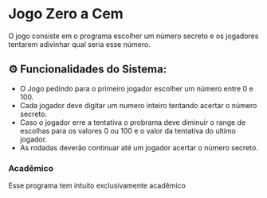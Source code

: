 # Jogo Zero a Cem
O jogo consiste em o programa escolher um número secreto e os jogadores tentarem adivinhar qual seria esse número. 

## ⚙️ Funcionalidades do Sistema:
- O Jogo pedindo para o primeiro jogador escolher um número entre 0 e 100.
- Cada jogador deve digitar um numero inteiro tentando acertar o número secreto.
- Caso o jogador erre a tentativa o probrama deve diminuir o range de escolhas para os valores 0 ou 100 e o valor da tentativa do ultimo jogador.
- As rodadas deverão continuar até um jogador acertar o número secreto.

### Acadêmico
Esse programa tem intuito exclusivamente acadêmico
